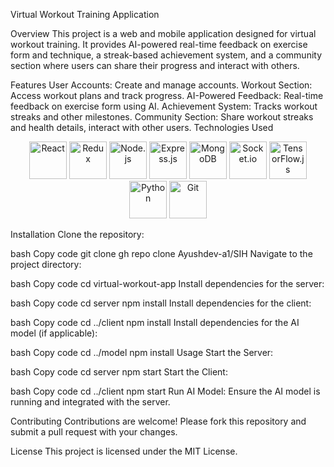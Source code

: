 Virtual Workout Training Application

Overview
This project is a web and mobile application designed for virtual workout training. It provides AI-powered real-time feedback on exercise form and technique, a streak-based achievement system, and a community section where users can share their progress and interact with others.

Features
User Accounts: Create and manage accounts.
Workout Section: Access workout plans and track progress.
AI-Powered Feedback: Real-time feedback on exercise form using AI.
Achievement System: Tracks workout streaks and other milestones.
Community Section: Share workout streaks and health details, interact with other users.
Technologies Used
<p align="center"> <img src="https://cdn.worldvectorlogo.com/logos/react-2.svg" alt="React" width="60" height="60"/> <img src="https://cdn.worldvectorlogo.com/logos/redux.svg" alt="Redux" width="60" height="60"/> <img src="https://cdn.worldvectorlogo.com/logos/nodejs-icon.svg" alt="Node.js" width="60" height="60"/> <img src="https://cdn.worldvectorlogo.com/logos/express-109.svg" alt="Express.js" width="60" height="60"/> <img src="https://cdn.worldvectorlogo.com/logos/mongodb-icon-1.svg" alt="MongoDB" width="60" height="60"/> <img src="https://cdn.worldvectorlogo.com/logos/socket-io.svg" alt="Socket.io" width="60" height="60"/> <img src="https://cdn.worldvectorlogo.com/logos/tensorflow-2.svg" alt="TensorFlow.js" width="60" height="60"/> <img src="https://cdn.worldvectorlogo.com/logos/python-5.svg" alt="Python" width="60" height="60"/> <img src="https://cdn.worldvectorlogo.com/logos/git-icon.svg" alt="Git" width="60" height="60"/> </p>
Installation
Clone the repository:

bash
Copy code
git clone gh repo clone Ayushdev-a1/SIH
Navigate to the project directory:

bash
Copy code
cd virtual-workout-app
Install dependencies for the server:

bash
Copy code
cd server
npm install
Install dependencies for the client:

bash
Copy code
cd ../client
npm install
Install dependencies for the AI model (if applicable):

bash
Copy code
cd ../model
npm install
Usage
Start the Server:

bash
Copy code
cd server
npm start
Start the Client:

bash
Copy code
cd ../client
npm start
Run AI Model: Ensure the AI model is running and integrated with the server.

Contributing
Contributions are welcome! Please fork this repository and submit a pull request with your changes.

License
This project is licensed under the MIT License.
